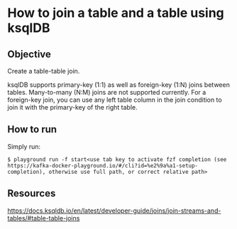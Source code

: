 # How to join a table and a table using ksqlDB

## Objective

Create a table-table join.

ksqlDB supports primary-key (1:1) as well as foreign-key (1:N) joins between tables. Many-to-many (N:M) joins are not supported currently. For a foreign-key join, you can use any left table column in the join condition to join it with the primary-key of the right table.

## How to run

Simply run:

```
$ playground run -f start<use tab key to activate fzf completion (see https://kafka-docker-playground.io/#/cli?id=%e2%9a%a1-setup-completion), otherwise use full path, or correct relative path>
```

## Resources
https://docs.ksqldb.io/en/latest/developer-guide/joins/join-streams-and-tables/#table-table-joins
